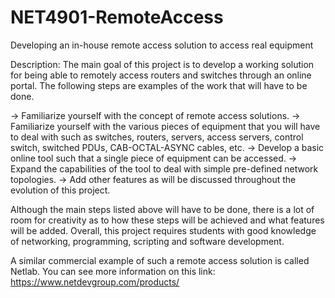 # NET4901-RemoteAccess
Developing an in-house remote access solution to access real equipment


Description: The main goal of this project is to develop a working solution for being able to remotely access routers and switches 
through an online portal. The following steps are examples of the work that will have to be done.

->  Familiarize yourself with the concept of remote access solutions.
->  Familiarize yourself with the various pieces of equipment that you will have to deal with such as switches, routers, servers,    access servers, control switch, switched PDUs, CAB-OCTAL-ASYNC cables, etc.
->  Develop a basic online tool such that a single piece of equipment can be accessed.
->  Expand the capabilities of the tool to deal with simple pre-defined network topologies.
->  Add other features as will be discussed throughout the evolution of this project.

Although the main steps listed above will have to be done, there is a lot of room for creativity as to how these steps will be achieved and what features will be added. Overall, this project requires students with good knowledge of networking, programming, scripting and software development.


A similar commercial example of such a remote access solution is called Netlab. You can see more information on this link: https://www.netdevgroup.com/products/ 

